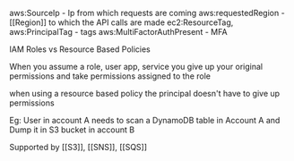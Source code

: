 aws:SourceIp - Ip from which requests are coming
aws:requestedRegion - [[Region]] to which the API calls are made
ec2:ResourceTag, aws:PrincipalTag - tags
aws:MultiFactorAuthPresent - MFA

IAM Roles vs Resource Based Policies

When you assume a role, user app, service you give up your original permissions and take permissions assigned to the role

when using a resource based policy the principal doesn't have to give up permissions

Eg: User in account A needs to scan a DynamoDB table in Account A and Dump it in S3 bucket in account B

Supported by [[S3]], [[SNS]], [[SQS]]